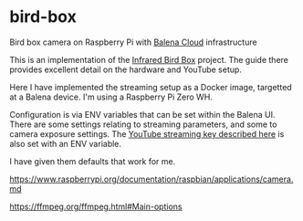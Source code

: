 # bird-box

Bird box camera on Raspberry Pi with [Balena Cloud](https://www.balena.io/cloud) infrastructure

This is an implementation of the [Infrared Bird Box](https://projects.raspberrypi.org/en/projects/infrared-bird-box)
project. The guide there provides excellent detail on the hardware and YouTube setup.

Here I have implemented the streaming setup as a Docker image, targetted at a Balena device. I'm using a Raspberry Pi Zero WH.

Configuration is via ENV variables that can be set within the Balena UI. There are some settings relating to streaming parameters,
and some to camera exposure settings. The [YouTube streaming key described here](https://projects.raspberrypi.org/en/projects/infrared-bird-box/9)
is also set with an ENV variable.

I have given them defaults that work for me.

https://www.raspberrypi.org/documentation/raspbian/applications/camera.md

https://ffmpeg.org/ffmpeg.html#Main-options

